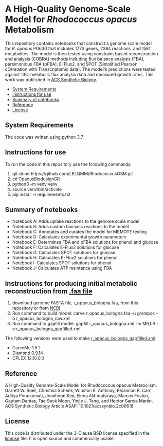 # A High-Quality Genome-Scale Model for *Rhodococcus opacus* Metabolism

This repository contains notebooks that construct a genome scale model for *R. opacus* PD630 that includes 1773 genes, 2384 reactions, and 1581 metabolites. The model is then tested using constraint based reconstruction and analysis (COBRA) methods including flux balance analysis (FBA), parsimonious FBA (pFBA), E-Flux2, and SPOT (Simplified Pearson cOrrelation with Transcriptomic data). The model's predictions were tested against 13C-metabolic flux analysis data and measured growth rates. This work was published in [ACS Synthetic Biology](https://pubs.acs.org/doi/10.1021/acssynbio.2c00618).

- [System Requirements](#system-requirements)
- [Instructions for use](#instructions-for-use)
- [Summary of notebooks](#summary-of-notebooks)
- [Reference](#reference)
- [License](#license)

## System Requirements

The code was written using python 3.7

## Instructions for use

To run the code in this repository use the following commands:

<ol>
  <li>git clone https://github.com/LBLQMM/RhodococcusGSM.git</li>
  <li>cd OpacusBiodesignGR</li>
  <li>python3 -m venv venv</li>
  <li>source venv/bin/activate</li>
  <li>pip install -r requirements.txt</li>
</ol>

## Summary of notebooks

- Notebook A: Adds uptake reactions to the genome scale model
- Notebook B: Adds custom biomass reactions to the model
- Notebook C: Annotates and curates the model for MEMOTE testing
- Notebook D: Calculates experimental growth parameters
- Notebook E: Determines FBA and pFBA solutions for phenol and glucose
- Notebook F: Calculates E-Flux2 solutions for glucose
- Notebook G: Calculates SPOT solutions for glucose
- Notebook H: Calculates E-Flux2 solutions for phenol
- Notebook I: Calculates SPOT solutions for phenol
- Notebook J: Calculates ATP maintance using FBA

## Instructions for producing initial metabolic reconstruction from [.faa file][1]

<ol>
  <li>
    download genome FASTA file, r_opacus_bologna.faa, from this repository or from 
    <a href="https://www.ncbi.nlm.nih.gov/assembly/GCF_020542785.1">NCBI</a>
  </li>
  <li>Run command to build model: carve r_opacus_bologna.faa -u grampos -o r_opacus_bologna_raw.xml</li>
  <li>Run command to gapfill model: gapfill r_opacus_bologna.xml -m M9,LB -o r_opacus_bologna_gapfilled.xml</li>
</ol>

The following versions were used to make [r_opacus_bologna_gapfilled.xml][2]:

<ul>
  <li>CarveMe 1.5.1</li>
  <li>Diamond 0.9.14</li>
  <li>CPLEX 12.10.0.0</li>
</ul>

## Reference
A High-Quality Genome-Scale Model for Rhodococcus opacus Metabolism. Garrett W. Roell, Christina Schenk, Winston E. Anthony, Rhiannon R. Carr, Aditya Ponukumati, Joonhoon Kim, Elena Akhmatskaya, Marcus Foston, Gautam Dantas, Tae Seok Moon, Yinjie J. Tang, and Hector García Martín. ACS Synthetic Biology Article ASAP. 10.1021/acssynbio.2c00618

## License

This code is distributed under the 3-Clause BSD license specified in the [license][3] file. It is open source and commercially usable.

[1]: data/genome_data/r_opacus_bologna.faa
[2]: models/r_opacus_bologna_gapfilled.xml
[3]: license
